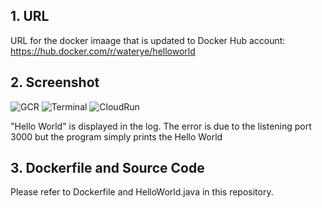 ## 1. URL
URL for the docker imaage that is updated to Docker Hub account: https://hub.docker.com/r/waterye/helloworld

## 2. Screenshot
![GCR](https://i.imgur.com/Q7RYP0n.jpg)
![Terminal](https://i.imgur.com/yE5pYyf.jpg)
![CloudRun](https://i.imgur.com/TaqTnOj.jpg)

"Hello World" is displayed in the log. The error is due to the listening port 3000 but the program simply prints the Hello World

## 3. Dockerfile and Source Code
Please refer to Dockerfile and HelloWorld.java in this repository.